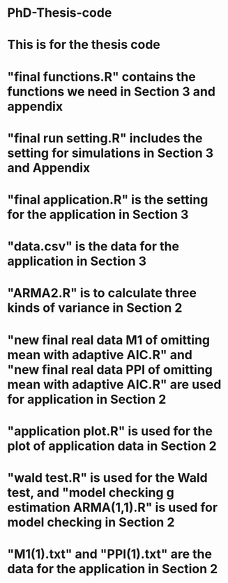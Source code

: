 # PhD-Thesis-code
# This is for the thesis code
# "final functions.R" contains the functions we need in Section 3 and appendix
# "final run setting.R" includes the setting for simulations in Section 3 and Appendix
# "final application.R" is the setting for the application in Section 3
# "data.csv" is the data for the application in Section 3
# "ARMA2.R" is to calculate three kinds of variance in Section 2
# "new final real data M1 of omitting mean with adaptive AIC.R" and "new final real data PPI of omitting mean with adaptive AIC.R" are used for application in Section 2
# "application plot.R" is used for the plot of application data in Section 2
# "wald test.R" is used for the Wald test, and "model checking g estimation ARMA(1,1).R" is used for model checking in Section 2
# "M1(1).txt" and "PPI(1).txt" are the data for the application in Section 2
